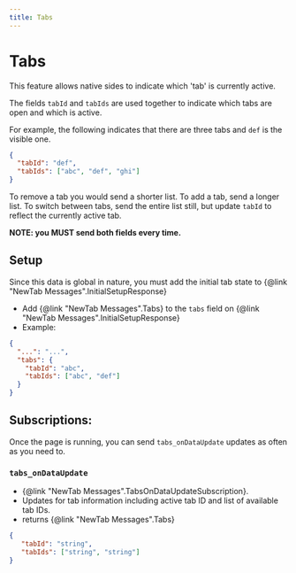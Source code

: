 ```yaml
---
title: Tabs
---
```


# Tabs

This feature allows native sides to indicate which 'tab' is currently active. 

The fields `tabId` and `tabIds` are used together to indicate which tabs are open and which is active.

For example, the following indicates that there are three tabs and `def` is the visible one.

```json
{
  "tabId": "def",
  "tabIds": ["abc", "def", "ghi"]
}
```

To remove a tab you would send a shorter list. To add a tab, send a longer list. To switch between tabs, send the 
entire list still, but update `tabId` to reflect the currently active tab.

**NOTE: you MUST send both fields every time.**

## Setup

Since this data is global in nature, you must add the initial tab state to {@link "NewTab Messages".InitialSetupResponse}  

- Add {@link "NewTab Messages".Tabs} to the `tabs` field on {@link "NewTab Messages".InitialSetupResponse}
- Example:

```json
{
  "...": "...",
  "tabs": {
    "tabId": "abc",
    "tabIds": ["abc", "def"]
  }
}
```

## Subscriptions:

Once the page is running, you can send `tabs_onDataUpdate` updates as often as you need to.

### `tabs_onDataUpdate` 
- {@link "NewTab Messages".TabsOnDataUpdateSubscription}.
- Updates for tab information including active tab ID and list of available tab IDs.
- returns {@link "NewTab Messages".Tabs} 
```json
{
   "tabId": "string",
   "tabIds": ["string", "string"]
}
```